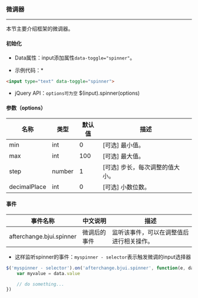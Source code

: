 ### 微调器
***
本节主要介绍框架的微调器。
#### 初始化
* Data属性：input添加属性`data-toggle="spinner"`。

* 示例代码：*
 ```html
<input type="text" data-toggle="spinner">
```
* jQuery API：`options可为空`
      $(input).spinner(options)

#### 参数（options）

| 名称 | 类型 | 默认值 | 描述 |
| -- | -- | -- | -- |
| min | int | 0 | [可选] 最小值。 |
| max | int | 100 | [可选] 最大值。 |
| step | number | 1 | [可选] 步长，每次调整的值大小。 |
| decimalPlace | int | 0 | [可选] 小数位数。 |
#### 事件

| 事件名称 | 中文说明 | 描述 |
| -- | -- | -- |
| afterchange.bjui.spinner | 微调后的事件 | 监听该事件，可以在调整值后进行相关操作。 |
* 这样监听spinner的事件：`myspinner - selector`表示触发微调的input选择器
```javascript
$('myspinner - selector').on('afterchange.bjui.spinner', function(e, data) {
    var myvalue = data.value

    // do something...
})
```